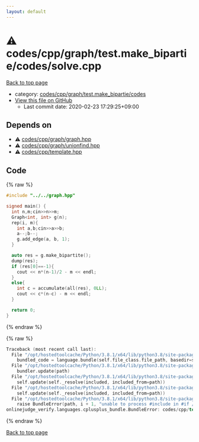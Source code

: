```yaml
---
layout: default
---
```


<!-- mathjax config similar to math.stackexchange -->
<script type="text/javascript" async
  src="https://cdnjs.cloudflare.com/ajax/libs/mathjax/2.7.5/MathJax.js?config=TeX-MML-AM_CHTML">
</script>
<script type="text/x-mathjax-config">
  MathJax.Hub.Config({
    TeX: { equationNumbers: { autoNumber: "AMS" }},
    tex2jax: {
      inlineMath: [ ['$','$'] ],
      processEscapes: true
    },
    "HTML-CSS": { matchFontHeight: false },
    displayAlign: "left",
    displayIndent: "2em"
  });
</script>

<script type="text/javascript" src="https://cdnjs.cloudflare.com/ajax/libs/jquery/3.4.1/jquery.min.js"></script>
<script src="https://cdn.jsdelivr.net/npm/jquery-balloon-js@1.1.2/jquery.balloon.min.js" integrity="sha256-ZEYs9VrgAeNuPvs15E39OsyOJaIkXEEt10fzxJ20+2I=" crossorigin="anonymous"></script>
<script type="text/javascript" src="../../../../../../assets/js/copy-button.js"></script>
<link rel="stylesheet" href="../../../../../../assets/css/copy-button.css" />


# :warning: codes/cpp/graph/test.make_bipartie/codes/solve.cpp

<a href="../../../../../../index.html">Back to top page</a>

* category: <a href="../../../../../../index.html#6dd0511cf921e627379fb6f893780804">codes/cpp/graph/test.make_bipartie/codes</a>
* <a href="{{ site.github.repository_url }}/blob/master/codes/cpp/graph/test.make_bipartie/codes/solve.cpp">View this file on GitHub</a>
    - Last commit date: 2020-02-23 17:29:25+09:00




## Depends on

* :warning: <a href="../../graph.hpp.html">codes/cpp/graph/graph.hpp</a>
* :warning: <a href="../../unionfind.hpp.html">codes/cpp/graph/unionfind.hpp</a>
* :warning: <a href="../../../template.hpp.html">codes/cpp/template.hpp</a>


## Code

<a id="unbundled"></a>
{% raw %}
```cpp
#include "../../graph.hpp"

signed main() {
  int n,m;cin>>n>>m;
  Graph<int, int> g(n);
  rep(i, m){
    int a,b;cin>>a>>b;
    a--;b--;
    g.add_edge(a, b, 1);
  }

  auto res = g.make_bipartite();
  dump(res);
  if (res[0]==-1){
    cout << n*(n-1)/2 - m << endl;
  }
  else{
    int c = accumulate(all(res), 0LL);
    cout << c*(n-c) - m << endl;
  }

  return 0;
}

```
{% endraw %}

<a id="bundled"></a>
{% raw %}
```cpp
Traceback (most recent call last):
  File "/opt/hostedtoolcache/Python/3.8.1/x64/lib/python3.8/site-packages/onlinejudge_verify/docs.py", line 348, in write_contents
    bundled_code = language.bundle(self.file_class.file_path, basedir=self.cpp_source_path)
  File "/opt/hostedtoolcache/Python/3.8.1/x64/lib/python3.8/site-packages/onlinejudge_verify/languages/cplusplus.py", line 63, in bundle
    bundler.update(path)
  File "/opt/hostedtoolcache/Python/3.8.1/x64/lib/python3.8/site-packages/onlinejudge_verify/languages/cplusplus_bundle.py", line 182, in update
    self.update(self._resolve(included, included_from=path))
  File "/opt/hostedtoolcache/Python/3.8.1/x64/lib/python3.8/site-packages/onlinejudge_verify/languages/cplusplus_bundle.py", line 182, in update
    self.update(self._resolve(included, included_from=path))
  File "/opt/hostedtoolcache/Python/3.8.1/x64/lib/python3.8/site-packages/onlinejudge_verify/languages/cplusplus_bundle.py", line 181, in update
    raise BundleError(path, i + 1, "unable to process #include in #if / #ifdef / #ifndef other than include guards")
onlinejudge_verify.languages.cplusplus_bundle.BundleError: codes/cpp/template.hpp: line 48: unable to process #include in #if / #ifdef / #ifndef other than include guards

```
{% endraw %}

<a href="../../../../../../index.html">Back to top page</a>

